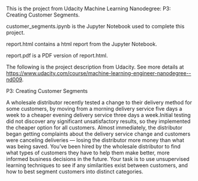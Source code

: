 This is the project from Udacity Machine Learning Nanodegree: P3: Creating Customer Segments.

customer_segments.ipynb is the Jupyter Notebook used to complete this project.

report.html contains a html report from the Jupyter Notebook.

report.pdf is a PDF version of report.html.

The following is the project description from Udacity. See more details at https://www.udacity.com/course/machine-learning-engineer-nanodegree--nd009.

P3: Creating Customer Segments

A wholesale distributor recently tested a change to their delivery method for some customers, by moving from a morning delivery service five days a week to a cheaper evening delivery service three days a week.Initial testing did not discover any significant unsatisfactory results, so they implemented the cheaper option for all customers. Almost immediately, the distributor began getting complaints about the delivery service change and customers were canceling deliveries — losing the distributor more money than what was being saved. You’ve been hired by the wholesale distributor to find what types of customers they have to help them make better, more informed business decisions in the future. Your task is to use unsupervised learning techniques to see if any similarities exist between customers, and how to best segment customers into distinct categories.
